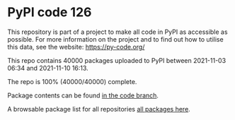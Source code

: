 # PyPI code 126

This repository is part of a project to make all code in PyPI as accessible as possible. For more information 
on the project and to find out how to utilise this data, see the website: https://py-code.org/

This repo contains 40000 packages uploaded to PyPI between 
2021-11-03 06:34 and 2021-11-10 16:13.

The repo is 100% (40000/40000) complete.

Package contents can be found [in the code branch](https://github.com/pypi-data/pypi-mirror-126/tree/code/packages).

A browsable package list for all repositories [all packages here](https://py-code.org/repositories/pypi-mirror-126).


